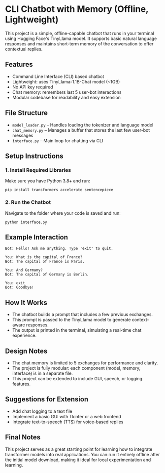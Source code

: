 # CLI Chatbot with Memory (Offline, Lightweight)

This project is a simple, offline-capable chatbot that runs in your terminal using Hugging Face's TinyLlama model. It supports basic natural language responses and maintains short-term memory of the conversation to offer contextual replies.

## Features

* Command Line Interface (CLI) based chatbot
* Lightweight: uses TinyLlama-1.1B-Chat model (\~1GB)
* No API key required
* Chat memory: remembers last 5 user-bot interactions
* Modular codebase for readability and easy extension

## File Structure

* `model_loader.py` – Handles loading the tokenizer and language model
* `chat_memory.py` – Manages a buffer that stores the last few user-bot messages
* `interface.py` – Main loop for chatting via CLI

## Setup Instructions

### 1. Install Required Libraries

Make sure you have Python 3.8+ and run:

```
pip install transformers accelerate sentencepiece
```

### 2. Run the Chatbot

Navigate to the folder where your code is saved and run:

```
python interface.py
```

## Example Interaction

```
Bot: Hello! Ask me anything. Type 'exit' to quit.

You: What is the capital of France?
Bot: The capital of France is Paris.

You: And Germany?
Bot: The capital of Germany is Berlin.

You: exit
Bot: Goodbye!
```

## How It Works

* The chatbot builds a prompt that includes a few previous exchanges.
* This prompt is passed to the TinyLlama model to generate context-aware responses.
* The output is printed in the terminal, simulating a real-time chat experience.

## Design Notes

* The chat memory is limited to 5 exchanges for performance and clarity.
* The project is fully modular: each component (model, memory, interface) is in a separate file.
* This project can be extended to include GUI, speech, or logging features.

## Suggestions for Extension

* Add chat logging to a text file
* Implement a basic GUI with Tkinter or a web frontend
* Integrate text-to-speech (TTS) for voice-based replies

## Final Notes

This project serves as a great starting point for learning how to integrate transformer models into real applications. You can run it entirely offline after the initial model download, making it ideal for local experimentation and learning.
